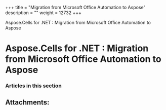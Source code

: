+++
title = "Migration from Microsoft Office Automation to Aspose" 
description = "" 
weight = 12732 
+++

Aspose.Cells for .NET : Migration from Microsoft Office Automation to Aspose  

# Aspose.Cells for .NET : Migration from Microsoft Office Automation to Aspose


### Articles in this section

           

## Attachments:


